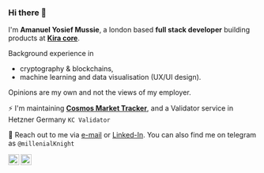 ### Hi there 👋
I'm **Amanuel Yosief Mussie**, a london based **full stack developer** building products at [**Kira core**](https://kira.network/).

Background experience in
- cryptography & blockchains,
- machine learning and data visualisation (UX/UI design).

Opinions are my own and not the views of my employer.


⚡ I'm maintaining [**Cosmos Market Tracker**](https://cosmos-cap.com/), and a Validator service in Hetzner Germany `KC Validator`

💬 Reach out to me via [e-mail](amenuelmussie@gmail.com) or [Linked-In](https://uk.linkedin.com/in/amanuel-mussie).
You can also find me on telegram as  `@millenialKnight`


<a href="https://twitter.com/amanuel_yosief">
  <img align="left" alt="Amanuel Yosief | Twitter" width="22px" src="https://raw.githubusercontent.com/peterthehan/peterthehan/master/assets/twitter.svg" />
</a>
<a href="https://uk.linkedin.com/in/amanuel-mussie">
  <img align="left" alt="Amanuel's LinkedIN" width="22px" src="https://raw.githubusercontent.com/peterthehan/peterthehan/master/assets/linkedin.svg" />
</a>

<!--
**AmanuelYosief/AmanuelYosief** is a ✨ _special_ ✨ repository because its `README.md` (this file) appears on your GitHub profile.

Here are some ideas to get you started:

- 🔭 I’m currently working on ...
- 🌱 I’m currently learning ...
- 👯 I’m looking to collaborate on ...
- 🤔 I’m looking for help with ...
- 💬 Ask me about ...
- 📫 How to reach me: ...
- 😄 Pronouns: ...
- ⚡ Fun fact: ...
-->

